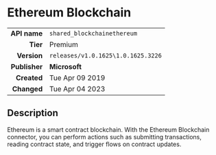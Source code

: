 # Ethereum Blockchain
| | |
|-:|-|
|**API name**|`shared_blockchainethereum`|
|**Tier**|Premium|
|**Version**|`releases/v1.0.1625\1.0.1625.3226`|
|**Publisher**|**Microsoft**|
|**Created**|Tue Apr 09 2019|
|**Changed**|Tue Apr 04 2023|

## Description
Ethereum is a smart contract blockchain. With the Ethereum Blockchain connector, you can perform actions such as submitting transactions, reading contract state, and trigger flows on contract updates.
